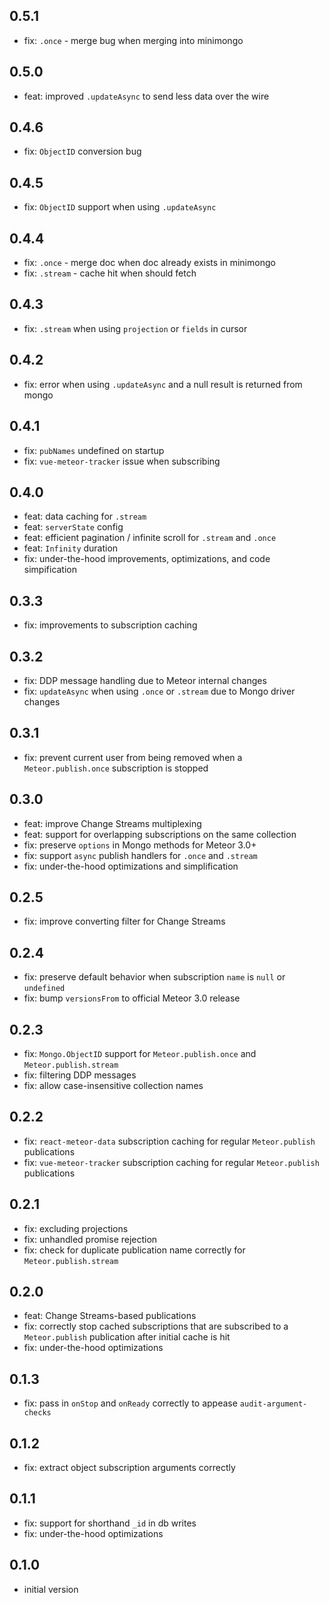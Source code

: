 ## 0.5.1
* fix: `.once` - merge bug when merging into minimongo

## 0.5.0
* feat: improved `.updateAsync` to send less data over the wire

## 0.4.6
* fix: `ObjectID` conversion bug

## 0.4.5
* fix: `ObjectID`  support when using `.updateAsync`

## 0.4.4
* fix: `.once` - merge doc when doc already exists in minimongo
* fix: `.stream` - cache hit when should fetch

## 0.4.3
* fix: `.stream` when using `projection` or `fields` in cursor

## 0.4.2
* fix: error when using `.updateAsync` and a null result is returned from mongo

## 0.4.1
* fix: `pubNames` undefined on startup
* fix: `vue-meteor-tracker` issue when subscribing

## 0.4.0
* feat: data caching for `.stream`
* feat: `serverState` config
* feat: efficient pagination / infinite scroll for `.stream` and `.once`
* feat: `Infinity` duration
* fix: under-the-hood improvements, optimizations, and code simpification

## 0.3.3
* fix: improvements to subscription caching

## 0.3.2
* fix: DDP message handling due to Meteor internal changes
* fix: `updateAsync` when using `.once` or `.stream` due to Mongo driver changes

## 0.3.1
* fix: prevent current user from being removed when a `Meteor.publish.once` subscription is stopped

## 0.3.0
* feat: improve Change Streams multiplexing
* feat: support for overlapping subscriptions on the same collection
* fix: preserve `options` in Mongo methods for Meteor 3.0+
* fix: support `async` publish handlers for `.once` and `.stream`
* fix: under-the-hood optimizations and simplification

## 0.2.5
* fix: improve converting filter for Change Streams

## 0.2.4
* fix: preserve default behavior when subscription `name` is `null` or `undefined`
* fix: bump `versionsFrom` to official Meteor 3.0 release

## 0.2.3
* fix: `Mongo.ObjectID` support for `Meteor.publish.once` and `Meteor.publish.stream`
* fix: filtering DDP messages
* fix: allow case-insensitive collection names

## 0.2.2
* fix: `react-meteor-data` subscription caching for regular `Meteor.publish` publications
* fix: `vue-meteor-tracker` subscription caching for regular `Meteor.publish` publications

## 0.2.1
* fix: excluding projections
* fix: unhandled promise rejection
* fix: check for duplicate publication name correctly for `Meteor.publish.stream`

## 0.2.0
* feat: Change Streams-based publications
* fix: correctly stop cached subscriptions that are subscribed to a `Meteor.publish` publication after initial cache is hit
* fix: under-the-hood optimizations

## 0.1.3
* fix: pass in `onStop` and `onReady` correctly to appease `audit-argument-checks`

## 0.1.2
* fix: extract object subscription arguments correctly

## 0.1.1
* fix: support for shorthand `_id` in db writes
* fix: under-the-hood optimizations

## 0.1.0
* initial version
